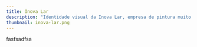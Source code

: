 ```yaml
---
title: Inova Lar
description: "Identidade visual da Inova Lar, empresa de pintura muito conhecida em Tubarão, um projeto surpreendente."
thumbnail: inova-lar.png
---
```


fasfsadfsa
